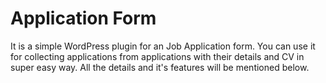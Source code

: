 # Application Form
It is a simple WordPress plugin for an Job Application form. You can use it for collecting applications from applications with their details and CV in super easy way. All the details and it's features will be mentioned below.